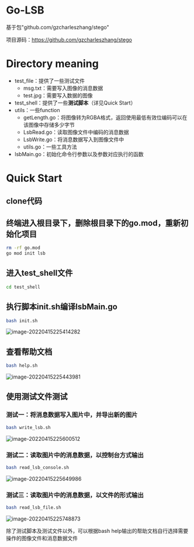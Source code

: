 # Go-LSB

基于包"github.com/gzcharleszhang/stego"

项目源码：https://github.com/gzcharleszhang/stego

# Directory meaning

- test_file：提供了一些测试文件
  - msg.txt：需要写入图像的消息数据
  - test.jpg：需要写入数据的图像
- test_shell：提供了一些**测试脚本**（详见Quick Start）
- utils：一些function
  - getLength.go：将图像转为RGBA格式，返回使用最低有效位编码可以在该图像中存储多少字节
  - LsbRead.go：读取图像文件中编码的消息数据
  - LsbWrite.go：将消息数据写入到图像文件中
  - utils.go：一些工具方法
- lsbMain.go：初始化命令行参数以及参数对应执行的函数

# Quick Start

## clone代码

## 终端进入根目录下，删除根目录下的go.mod，重新初始化项目

```bash
rm -rf go.mod
go mod init lsb
```

## 进入test_shell文件

```bash
cd test_shell
```

## 执行脚本init.sh编译lsbMain.go

```bash
bash init.sh
```

![image-20220415225414282](https://pic.imgdb.cn/item/625986f3239250f7c55dc0ad.png)

## 查看帮助文档

```bash
bash help.sh
```

![image-20220415225443981](https://pic.imgdb.cn/item/62598711239250f7c55df91d.png)

## 使用测试文件测试

### 测试一：将消息数据写入图片中，并导出新的图片

```bash
bash write_lsb.sh
```

![image-20220415225600512](https://pic.imgdb.cn/item/6259875d239250f7c55eab2b.png)

### 测试二：读取图片中的消息数据，以控制台方式输出

```bash
bash read_lsb_console.sh
```

![image-20220415225649986](https://pic.imgdb.cn/item/6259878e239250f7c55f0726.png)

### 测试三：读取图片中的消息数据，以文件的形式输出

```bash
bash read_lsb_file.sh
```

![image-20220415225748873](https://pic.imgdb.cn/item/625987c9239250f7c55f92d5.png)

除了测试脚本及测试文件以外，可以根据bash help输出的帮助文档自行选择需要操作的图像文件和消息数据文件